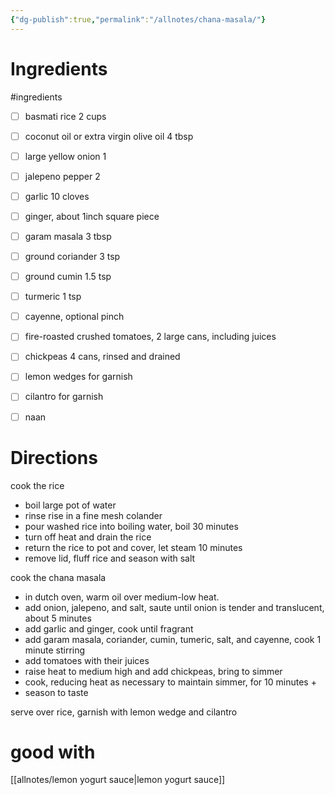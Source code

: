 ```yaml
---
{"dg-publish":true,"permalink":"/allnotes/chana-masala/"}
---
```




# Ingredients
#ingredients 
* [ ] basmati rice 2 cups
* [ ] coconut oil or extra virgin olive oil 4 tbsp
* [ ] large yellow onion 1
* [ ] jalepeno pepper 2
* [ ] garlic 10 cloves
* [ ] ginger, about 1inch square piece
* [ ] garam masala 3 tbsp
* [ ] ground coriander 3 tsp
* [ ] ground cumin 1.5 tsp
* [ ] turmeric 1 tsp
* [ ] cayenne, optional pinch
* [ ] fire-roasted crushed tomatoes, 2 large cans, including juices
* [ ] chickpeas 4 cans, rinsed and drained
* [ ] lemon wedges for garnish
* [ ] cilantro for garnish
* [ ] naan


# Directions

cook the rice
 - boil large pot of water
 - rinse rise in a fine mesh colander
 - pour washed rice into boiling water, boil 30 minutes
 - turn off heat and drain the rice
 - return the rice to pot and cover, let steam 10 minutes
 - remove lid, fluff rice and season with salt

cook the chana masala
 - in dutch oven, warm oil over medium-low heat.
 - add onion, jalepeno, and salt, saute until onion is tender and translucent, about 5 minutes
 - add garlic and ginger, cook until fragrant
 - add garam masala, coriander, cumin, tumeric, salt, and cayenne, cook 1 minute stirring
 - add tomatoes with their juices
 - raise heat to medium high and add chickpeas, bring to simmer
 - cook, reducing heat as necessary to maintain simmer, for 10 minutes +
 - season to taste

serve over rice, garnish with lemon wedge and cilantro

# good with

[[allnotes/lemon yogurt sauce\|lemon yogurt sauce]]